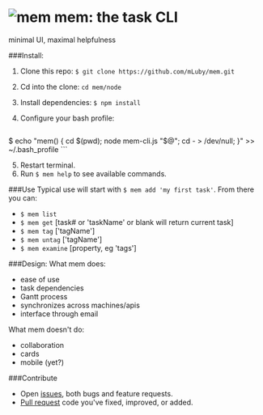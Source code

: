# ![mem](http://upload.wikimedia.org/wikipedia/commons/thumb/1/14/Phoenician_mem.svg/85px-Phoenician_mem.svg.png) mem: the task CLI

minimal UI, maximal helpfulness

###Install:
1. Clone this repo: `$ git clone https://github.com/mLuby/mem.git`
2. Cd into the clone: `cd mem/node`
3. Install dependencies: `$ npm install`
4. Configure your bash profile:
    
    ```bash
$ echo "mem() { 
      cd $(pwd); 
      node mem-cli.js "\$@"; 
      cd - > /dev/null; 
}" >> ~/.bash_profile 
    ```
    
5. Restart terminal.
6. Run `$ mem help` to see available commands. 

###Use
Typical use will start with `$ mem add 'my first task'`. From there you can:
- `$ mem list`
- `$ mem get` [task# or 'taskName' or blank will return current task]
- `$ mem tag` ['tagName']
- `$ mem untag` ['tagName']
- `$ mem examine` [property, eg 'tags']

###Design:
What mem does:
- ease of use
- task dependencies
- Gantt process
- synchronizes across machines/apis
- interface through email

What mem doesn't do:
- collaboration
- cards
- mobile (yet?)

###Contribute
- Open [issues](https://github.com/mLuby/mem/issues), both bugs and feature requests.
- [Pull request](https://github.com/mLuby/mem/pulls) code you've fixed, improved, or added.

